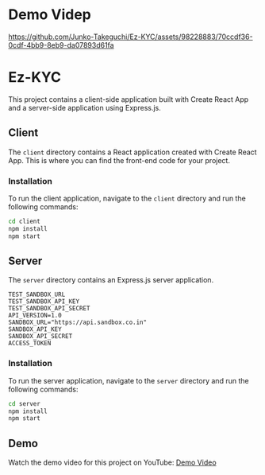 # Demo Videp

https://github.com/Junko-Takeguchi/Ez-KYC/assets/98228883/70ccdf36-0cdf-4bb9-8eb9-da07893d61fa


# Ez-KYC

This project contains a client-side application built with Create React App and a server-side application using Express.js.

## Client

The `client` directory contains a React application created with Create React App. This is where you can find the front-end code for your project.

### Installation

To run the client application, navigate to the `client` directory and run the following commands:

```bash
cd client
npm install
npm start
```

## Server

The `server` directory contains an Express.js server application.

```plaintext
TEST_SANDBOX_URL
TEST_SANDBOX_API_KEY
TEST_SANDBOX_API_SECRET
API_VERSION=1.0
SANDBOX_URL="https://api.sandbox.co.in"
SANDBOX_API_KEY
SANDBOX_API_SECRET
ACCESS_TOKEN
```
### Installation

To run the server application, navigate to the `server` directory and run the following commands:

```bash
cd server
npm install
npm start
```
## Demo

Watch the demo video for this project on YouTube: [Demo Video](https://www.youtube.com/watch?v=XGyAsfO2bdo&t=8s)

